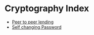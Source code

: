 # Cryptography Index

- [Peer to peer lending](./peer-to-peer_lending)
- [Self changing Password](./self-changing-password)
